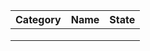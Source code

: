 | **Category** | **Name** | **State** |
|:-----|:---------------|:---|
|     |               | |
|     |               | |
|     |               | |

